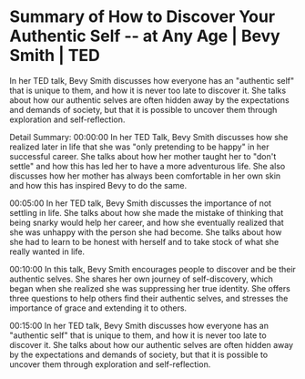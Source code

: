 # Summary of How to Discover Your Authentic Self -- at Any Age | Bevy Smith | TED

In her TED talk, Bevy Smith discusses how everyone has an "authentic self" that is unique to them, and how it is never too late to discover it. She talks about how our authentic selves are often hidden away by the expectations and demands of society, but that it is possible to uncover them through exploration and self-reflection.

Detail Summary: 
00:00:00
In her TED Talk, Bevy Smith discusses how she realized later in life that she was "only pretending to be happy" in her successful career. She talks about how her mother taught her to "don't settle" and how this has led her to have a more adventurous life. She also discusses how her mother has always been comfortable in her own skin and how this has inspired Bevy to do the same.

00:05:00
In her TED talk, Bevy Smith discusses the importance of not settling in life. She talks about how she made the mistake of thinking that being snarky would help her career, and how she eventually realized that she was unhappy with the person she had become. She talks about how she had to learn to be honest with herself and to take stock of what she really wanted in life.

00:10:00
In this talk, Bevy Smith encourages people to discover and be their authentic selves. She shares her own journey of self-discovery, which began when she realized she was suppressing her true identity. She offers three questions to help others find their authentic selves, and stresses the importance of grace and extending it to others.

00:15:00
In her TED talk, Bevy Smith discusses how everyone has an "authentic self" that is unique to them, and how it is never too late to discover it. She talks about how our authentic selves are often hidden away by the expectations and demands of society, but that it is possible to uncover them through exploration and self-reflection.

